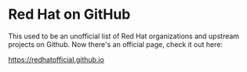 # Red Hat on GitHub
This used to be an unofficial list of Red Hat organizations and upstream projects on Github. Now there's an official page, check it out here:

https://redhatofficial.github.io
